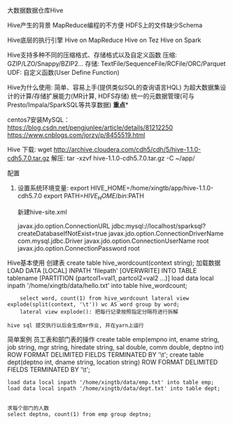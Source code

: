 大数据数据仓库Hive

Hive产生的背景
	MapReduce编程的不方便
	HDFS上的文件缺少Schema


Hive底层的执行引擎
	Hive on MapReduce
	Hive on Tez
	Hive on Spark

Hive支持多种不同的压缩格式、存储格式以及自定义函数
	压缩: GZIP/LZO/Snappy/BZIP2...
	存储: TextFile/SequenceFile/RCFile/ORC/Parquet
	UDF: 自定义函数(User Define Function)

Hive为什么使用:
	简单、容易上手(提供类似SQL的查询语言HQL)
	为超大数据集设计的计算/存储扩展能力(MR计算, HDFS存储)
	统一的元数据管理(可与Presto/Impala/SparkSQL等共享数据)   ********重点*********
	
	
centos7安装MySQL：https://blog.csdn.net/pengjunlee/article/details/81212250
				  https://www.cnblogs.com/jorzy/p/8455519.html

Hive 下载:
	wget http://archive.cloudera.com/cdh5/cdh/5/hive-1.1.0-cdh5.7.0.tar.gz
	解压: tar -xzvf hive-1.1.0-cdh5.7.0.tar.gz -C ~/app/

配置
1) 设置系统环境变量: 
	export HIVE_HOME=/home/xingtb/app/hive-1.1.0-cdh5.7.0
    export PATH=$HIVE_HOME/bin:$PATH

    新建hive-site.xml

    <property>
        <name>javax.jdo.option.ConnectionURL</name>
        <value>jdbc:mysql://localhost/sparksql?createDatabaseIfNotExist=true</value>
    </property>

    <property>
        <name>javax.jdo.option.ConnectionDriverName</name>
        <value>com.mysql.jdbc.Driver</value>
    </property>

    <property>
        <name>javax.jdo.option.ConnectionUserName</name>
        <value>root</value>
    </property>

    <property>
        <name>javax.jdo.option.ConnectionPassword</name>
        <value>root</value>
    </property>


Hive基本使用
	创建表
		create table hive_wordcount(context string);
	加载数据
		LOAD DATA [LOCAL] INPATH 'filepath' [OVERWRITE] INTO TABLE tablename [PARTITION (partcol1=val1, partcol2=val2 ...)]
		load data local inpath '/home/xingtb/data/hello.txt' into table hive_wordcount;

		select word, count(1) from hive_wordcount lateral view explode(split(context, '\t')) wc AS word group by word;
		lateral view explode(): 把每行记录按照指定分隔符进行拆解

	hive sql 提交执行以后会生成mr作业, 并在yarn上运行

简单案例
	员工表和部门表的操作
	create table emp(empno int, ename string, job string, mgr string, hiredate string, sal double, comm double, deptno int) ROW FORMAT DELIMITED FIELDS TERMINATED BY '\t';
	create table dept(deptno int, dname string, location string) ROW FORMAT DELIMITED FIELDS TERMINATED BY '\t';

	load data local inpath '/home/xingtb/data/emp.txt' into table emp;
	load data local inpath '/home/xingtb/data/dept.txt' into table dept;
	

	求每个部门的人数
	select deptno, count(1) from emp group deptno;